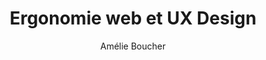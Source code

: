 ---
title: Ergonomie web et UX Design
slug: ergonomie-web-et-ux-design
author: Amélie Boucher
cover: ergonomie-web.jpeg
summary: Tout service numérique doit réussir le pari difficile de satisfaire ses utilisateurs.
  Mais comment bien comprendre ces derniers et se mettre à leur place&nbsp;? Comment
  concevoir un site si agréable et efficace qu'il donne envie d'y revenir&nbsp;? Grâce
  aux conseils pratiques et méthodologiques d'Amélie Boucher dans ce livre devenu
  désormais la référence francophone, appliquez l'ergonomie web sur le terrain&nbsp;!
  Règles et fondements théoriques de l'ergonomie (théories de la Gestalt, affordances,
  loi de Fitts...)&nbsp;; Méthodes de recherche utilisateur (observations, interviews,
  tris de cartes, tests utilisateur, personas, cartes d'expérience...)&nbsp;; Conseils
  pratiques pour l'architecture de l'information, les parcours utilisateur et la conception
  détaillée
site: https://www.eyrolles.com/Informatique/Livre/ergonomie-web-et-ux-design-9782212137361/
importance: La référence sur le design d'expérience et le design d'interface
isbn: 9782212137361
mandatory: true
paths:
- "/competences/comprendre"
- "/competences/concevoir"
- "/parcours/strategie-de-communication-numerique-et-design-d-experience"
- "/parcours/creation-numerique"
- "/ateliers/certification-opquast"
---